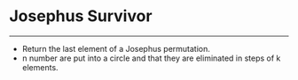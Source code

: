 # Josephus Survivor
***
* Return the last element of a Josephus permutation.
* n number are put into a circle and that they are eliminated in steps of k elements.